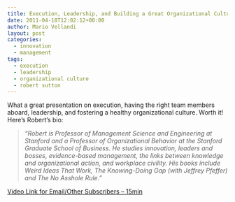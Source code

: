 ```yaml
---
title: Execution, Leadership, and Building a Great Organizational Culture &#8211; Robert Sutton
date: 2011-04-18T12:02:12+00:00
author: Mario Vellandi
layout: post
categories:
  - innovation
  - management
tags:
  - execution
  - leadership
  - organizational culture
  - robert sutton
---
```

What a great presentation on execution, having the right team members aboard, leadership, and fostering a healthy organizational culture. Worth it! Here&#8217;s Robert&#8217;s bio:

> *&#8220;Robert is Professor of Management Science and Engineering at Stanford and a Professor of Organizational Behavior at the Stanford Graduate School of Business. He studies innovation, leaders and bosses, evidence-based management, the links between knowledge and organizational action, and workplace civility. His books include Weird Ideas That Work, The Knowing-Doing Gap (with Jeffrey Pfeffer) and The No Asshole Rule.&#8221;*

[Video Link for Email/Other Subscribers &#8211; 15min](http://www.youtube.com/watch?feature=player_embedded&v=DL7ZScMTGqM)
